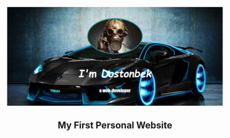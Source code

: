 <div align="center">
  <a href="https://roostamovic.github.io">
    <img src="simplesite.png" alt="Logo">
  </a>
  <br>
  <h2><b>My First Personal Website</b></h2>
</div>
